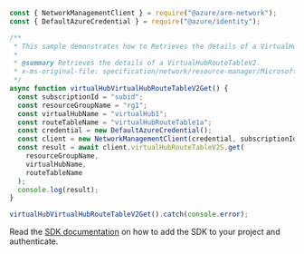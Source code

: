 ```javascript
const { NetworkManagementClient } = require("@azure/arm-network");
const { DefaultAzureCredential } = require("@azure/identity");

/**
 * This sample demonstrates how to Retrieves the details of a VirtualHubRouteTableV2.
 *
 * @summary Retrieves the details of a VirtualHubRouteTableV2.
 * x-ms-original-file: specification/network/resource-manager/Microsoft.Network/stable/2021-05-01/examples/VirtualHubRouteTableV2Get.json
 */
async function virtualHubVirtualHubRouteTableV2Get() {
  const subscriptionId = "subid";
  const resourceGroupName = "rg1";
  const virtualHubName = "virtualHub1";
  const routeTableName = "virtualHubRouteTable1a";
  const credential = new DefaultAzureCredential();
  const client = new NetworkManagementClient(credential, subscriptionId);
  const result = await client.virtualHubRouteTableV2S.get(
    resourceGroupName,
    virtualHubName,
    routeTableName
  );
  console.log(result);
}

virtualHubVirtualHubRouteTableV2Get().catch(console.error);
```

Read the [SDK documentation](https://github.com/Azure/azure-sdk-for-js/blob/%40azure%2Farm-network_27.0.0/sdk/network/arm-network/README.md) on how to add the SDK to your project and authenticate.
